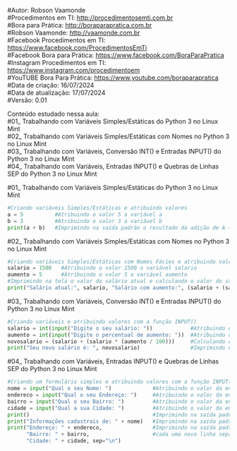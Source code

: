 #Autor: Robson Vaamonde<br>
#Procedimentos em TI: http://procedimentosemti.com.br<br>
#Bora para Prática: http://boraparapratica.com.br<br>
#Robson Vaamonde: http://vaamonde.com.br<br>
#Facebook Procedimentos em TI: https://www.facebook.com/ProcedimentosEmTi<br>
#Facebook Bora para Prática: https://www.facebook.com/BoraParaPratica<br>
#Instagram Procedimentos em TI: https://www.instagram.com/procedimentoem<br>
#YouTUBE Bora Para Prática: https://www.youtube.com/boraparapratica<br>
#Data de criação: 16/07/2024<br>
#Data de atualização: 17/07/2024<br>
#Versão: 0.01<br>

Conteúdo estudado nessa aula:<br>
#01_ Trabalhando com Variáveis Simples/Estáticas do Python 3 no Linux Mint<br>
#02_ Trabalhando com Variáveis Simples/Estáticas com Nomes no Python 3 no Linux Mint<br>
#03_ Trabalhando com Variáveis, Conversão INT() e Entradas INPUT() do Python 3 no Linux Mint<br>
#04_ Trabalhando com Variáveis, Entradas INPUT() e Quebras de Linhas SEP do Python 3 no Linux Mint<br>

#01_ Trabalhando com Variáveis Simples/Estáticas do Python 3 no Linux Mint<br>
```python
#Criando variáveis Simples/Estáticas e atribuindo valores
a = 5          #Atribuindo o valor 5 a variável a
b = 3          #Atribuindo o valor 3 a variável b
print(a + b)   #Imprimindo na saída padrão o resultado da adição de A + B com a função PRINT()
```

#02_ Trabalhando com Variáveis Simples/Estáticas com Nomes no Python 3 no Linux Mint<br>
```python
#Criando variáveis Simples/Estáticas com Nomes Fácies e atribuindo valores
salario = 1500   #Atribuindo o valor 1500 a variável salario
aumento = 5      #Atribuindo o valor 5 a variável aumento
#Imprimindo na tela o valor do salário atual e calculando o valor do salário com aumento
print("Salário atual:", salario, "Salário com aumento:", (salario + (salario * (aumento / 100))))
```

#03_ Trabalhando com Variáveis, Conversão INT() e Entradas INPUT() do Python 3 no Linux Mint<br>
```python
#Criando variáveis e atribuindo valores com a função INPUT()
salario = int(input("Digite o seu salário: "))            #Atribuindo o valor inteiro da entrada na variável salario
aumento = int(input("Digite o percentual de aumento: "))  #Atribuindo o valor inteiro da entrada na variável aumento
novosalario = (salario + (salario * (aumento / 100)))     #Calculando o percentual de aumento na variável novosalario
print("Seu novo salário é: ", novosalario)                #Imprimindo na tela o valor do aumento do novo salário
```

#04_ Trabalhando com Variáveis, Entradas INPUT() e Quebras de Linhas SEP do Python 3 no Linux Mint<br>
```python
#Criando um formulário simples e atribuindo valores com a função INPUT()
nome = input("Qual o seu Nome: ")             #Atribuindo o valor da entrada na variável nome
endereco = input("Qual o seu Endereço: ")     #Atribuindo o valor da entrada na variável endereco 
bairro = input("Qual o seu Bairro: ")         #Atribuindo o valor da entrada na variável bairro
cidade = input("Qual a sua Cidade: ")         #Atribuindo o valor da entrada na variável cidade
print()                                       #Imprimindo na saída padrão uma linha em branco
print("Informações cadastrais de: " + nome)   #Imprimindo na saída padrão o valor da variável nome concatenado com a String de Texto
print("Endereço: " + endereco,                #Imprimindo na saída padrão os valores das variável conectadas com as Strings de Texto
      "Bairro: " + bairro,                    #cada uma nova linha separada (quebra de linha) utilizando a expressão SEP
      "Cidade: " + cidade, sep="\n")
```


